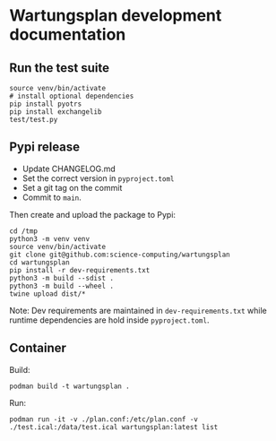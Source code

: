 # Wartungsplan development documentation

## Run the test suite

```
source venv/bin/activate
# install optional dependencies
pip install pyotrs
pip install exchangelib
test/test.py
```

## Pypi release

 * Update CHANGELOG.md
 * Set the correct version in `pyproject.toml`
 * Set a git tag on the commit
 * Commit to `main`.

Then create and upload the package to Pypi:

```
cd /tmp
python3 -m venv venv
source venv/bin/activate
git clone git@github.com:science-computing/wartungsplan
cd wartungsplan
pip install -r dev-requirements.txt
python3 -m build --sdist .
python3 -m build --wheel .
twine upload dist/*
```

Note: Dev requirements are maintained in `dev-requirements.txt` while runtime
dependencies are hold inside `pyproject.toml`.


## Container

Build:

```
podman build -t wartungsplan .
```

Run:

```
podman run -it -v ./plan.conf:/etc/plan.conf -v ./test.ical:/data/test.ical wartungsplan:latest list
```
